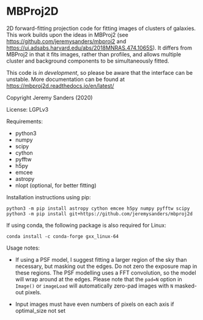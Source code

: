 MBProj2D
========

2D forward-fitting projection code for fitting images of clusters of
galaxies. This work builds upon the ideas in MBProj2 (see https://github.com/jeremysanders/mbproj2 and https://ui.adsabs.harvard.edu/abs/2018MNRAS.474.1065S). It differs from MBProj2 in that it fits images, rather than profiles, and allows multiple cluster and background components to be simultaneously fitted.

This code is *in development*, so please be aware that the interface can be unstable. More documentation can be found at https://mbproj2d.readthedocs.io/en/latest/

Copyright Jeremy Sanders (2020)

License: LGPLv3

Requirements:
 - python3
 - numpy
 - scipy
 - cython
 - pyfftw
 - h5py
 - emcee
 - astropy
 - nlopt (optional, for better fitting)

Installation instructions using pip:

    python3 -m pip install astropy cython emcee h5py numpy pyfftw scipy
    python3 -m pip install git+https://github.com/jeremysanders/mbproj2d

If using conda, the following package is also required for Linux:

    conda install -c conda-forge gxx_linux-64

Usage notes:

 - If using a PSF model, I suggest fitting a larger region of the sky than necessary, but masking out the edges. Do not zero the exposure map in these regions. The PSF modelling uses a FFT convolution, so the model will wrap around at the edges. Please note that the `pad=N` option in `Image()` or `imageLoad` will automatically zero-pad images with `N` masked-out pixels.

 - Input images must have even numbers of pixels on each axis if optimal_size not set
